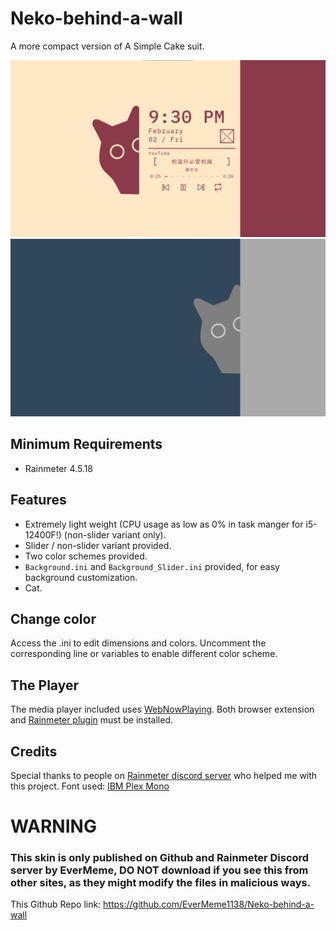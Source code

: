 # Neko-behind-a-wall
A more compact version of A Simple Cake suit.

![image](https://github.com/EverMeme1138/Neko-behind-a-wall/blob/main/image.png)
![image_slider](https://github.com/EverMeme1138/Neko-behind-a-wall/blob/main/image_slider.png)

## Minimum Requirements
- Rainmeter 4.5.18

## Features
- Extremely light weight (CPU usage as low as 0% in task manger for i5-12400F!) (non-slider variant only).
- Slider / non-slider variant provided.
- Two color schemes provided.
- `Background.ini` and `Background_Slider.ini` provided, for easy background customization.
- Cat.

## Change color
Access the .ini to edit dimensions and colors.
Uncomment the corresponding line or variables to enable different color scheme.

## The Player
The media player included uses [WebNowPlaying](https://wnp.keifufu.dev/extension/getting-started). Both browser extension and [Rainmeter plugin](https://github.com/keifufu/WebNowPlaying-Rainmeter/releases/tag/2.0.7) must be installed.

## Credits
Special thanks to people on [Rainmeter discord server](https://discord.gg/rainmeter) who helped me with this project.
Font used: [IBM Plex Mono](https://fonts.google.com/specimen/IBM+Plex+Mono)

# WARNING
### This skin is only published on Github and Rainmeter Discord server by EverMeme, DO NOT download if you see this from other sites, as they might modify the files in malicious ways.
This Github Repo link: https://github.com/EverMeme1138/Neko-behind-a-wall
